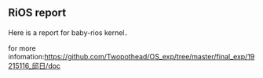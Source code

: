 ## RiOS report

Here is a report for baby-rios kernel．

for more infomation:https://github.com/Twopothead/OS_exp/tree/master/final_exp/19215116_邱日/doc